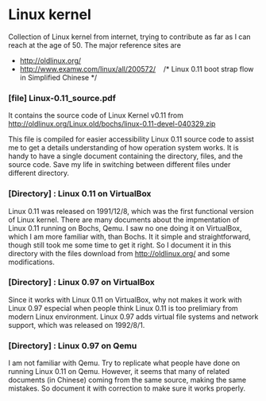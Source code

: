 # Linux kernel
Collection of Linux kernel from internet, trying to contribute as far as I can reach at the age of 50. The major reference sites are

* http://oldlinux.org/
* http://www.examw.com/linux/all/200572/    /* Linux 0.11 boot strap flow in Simplified Chinese */


### [file] Linux-0.11_source.pdf 
It contains the source code of Linux Kernel v0.11 from http://oldlinux.org/Linux.old/bochs/linux-0.11-devel-040329.zip

This file is compiled for easier accessibility Linux 0.11 source code to assist me to get a details understanding of how operation system works. It is handy to have a single document containing the directory, files, and the source code. Save my life in switching between different files under different directory.

### [Directory] : Linux 0.11 on VirtualBox
Linux 0.11 was released on 1991/12/8, which was the first functional version of Linux kernel. There are many documents about the impmentation of Linux 0.11 running on Bochs, Qemu. I saw no one doing it on VirtualBox, which I am more familiar with, than Bochs. It it simple and straightforward, though still took me some time to get it right. So I document it in this directory with the files download from http://oldlinux.org/ and some modifications.

### [Directory] : Linux 0.97 on VirtualBox
Since it works with Linux 0.11 on VirtualBox, why not makes it work with Linux 0.97 especial when people think Linux 0.11 is too prelimiary from modern Linux environment. Linux 0.97 adds virtual file systems and network support, which was released on 1992/8/1.

### [Directory] : Linux 0.97 on Qemu
I am not familiar with Qemu. Try to replicate what people have done on running Linux 0.11 on Qemu. However, it seems that many of related documents (in Chinese) coming from the same source, making the same mistakes. So document it with correction to make sure it works properly.

